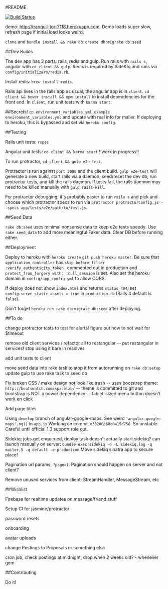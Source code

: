 #README

[![Build Status](https://travis-ci.org/evan-007/pair-program.svg?branch=master)](https://travis-ci.org/evan-007/pair-program)

demo: <a href='http://tranquil-tor-7118.herokuapp.com'>http://tranquil-tor-7118.herokuapp.com</a>. Demo
loads super slow, refresh page if initial load looks weird.

`clone` and `bundle install && rake db:create db:migrate db:seed`

##Dev Builds

The dev app has 3 parts: rails, redis and gulp. Run rails with `rails s`, angular with `cd client && gulp`.
Redis is required by SideKiq and runs via `config/initializers/redis.rb`.

Install redis: `brew install redis`.

Rails api lives in the rails app as usual, the angular app is in `client`.
`cd client && bower install && npm install` to install dependencies for the
front end. In `client`, run unit tests with `karma start`.

##Secrets!
`cp environment_variables.yml.example environment_variables.yml` and update
with real info for mailer. If deploying to heroku, this is bypassed and set via `heroku config`.

##Testing

Rails unit tests: `rspec`

Angular unit tests: `cd client && karma start` !!work in progress!!

To run protractor, `cd client && gulp e2e-test`.

Protractor is run against `port 3000` and the client build. `gulp e2e-test` will generate a new build,
start rails via a daemon, seed/reset the dev db, run protractor tests, and kill the rails daemon.
If tests fail, the rails daemon may need to be killed manually with `gulp rails-kill`.

For protractor debugging, it's probably easier to run `rails s` and pick and choose which protractor specs to run
via `protractor protractorConfig.js --specs app/tests/e2e/path/to/test.js`.


##Seed Data

`rake db:seed` uses minimal nonsense data to keep e2e tests speedy. Use `rake seed_data` to add
more meaningful Faker data. Clear DB before running either.

##Deployment

Deploy to heroku with `heroku create` `git push heroku master`. Be sure that
`application_controller` has  `skip_before_filter :verify_authenticity_token
` commented out in production and `protect_from_forgery with: :null_session` is
set. Also set the heroku domain in `config/app_config.yml` to allow CORS.

If deploy does not show `index.html` and returns `status 404`, set
`config.serve_static_assets = true` in `production.rb` (Rails 4 default is `false`).

Don't forget `heroku run rake db:migrate db:seed` after deploying.

##To do

change protractor tests to test for alerts! figure out how to not wait for $timeout

remove old client services / refactor all to restangular
 -- put restangular in services! stop using it bare in resolves

add unit tests to client

move seed data into rake task to stop it from autorunning on `rake db:setup`
update gulp to use rake task to seed db

Fix broken CSS / make design not look like trash
 -- uses bootstrap theme: `http://bootswatch.com/spacelab/`
 -- theme is committed to git and bootstrap is NOT a bower dependency
 -- tablet-sized menu button doesn't work on click

Add page titles

Using `develop` branch of angular-google-maps. See weird `'angular-google-maps'.ng()` in `app.js`
Working on commit `e38208e60c0415d758`. So unstable. Careful until official 1.3 support role out.

Sidekiq: jobs get enqueued, deploy task doesn't actually start sidekiq?
  can launch manually on server: `bundle exec sidekiq -d -L sidekiq.log -q mailer,5 -q default -e production`
  Move sidekiq sinatra app to secure place!

Pagination url params, `?page=1`. Pagination should happen on server and not client?

Remove unused services from client: StreamHandler, MessageStream, etc

##Wishlist

Firebase for realtime updates on message/friend stuff

Setup CI for jasmine/protractor

password resets

onboarding

avatar uploads

change Postings to Proposals or something else

cron job, check postings at midnight, drop when 2 weeks old? - whenever gem

##Contributing

Do it!
